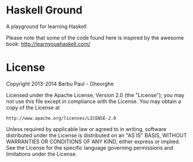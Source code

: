 Haskell Ground
==============
A playground for learning Haskell

Please note that some of the code found here is inspired by the awesome book:
http://learnyouahaskell.com/

License
=======
Copyright 2013-2014 Barbu Paul - Gheorghe

Licensed under the Apache License, Version 2.0 (the "License");
you may not use this file except in compliance with the License.
You may obtain a copy of the License at

    http://www.apache.org/licenses/LICENSE-2.0

Unless required by applicable law or agreed to in writing, software
distributed under the License is distributed on an "AS IS" BASIS,
WITHOUT WARRANTIES OR CONDITIONS OF ANY KIND, either express or implied.
See the License for the specific language governing permissions and
limitations under the License.
